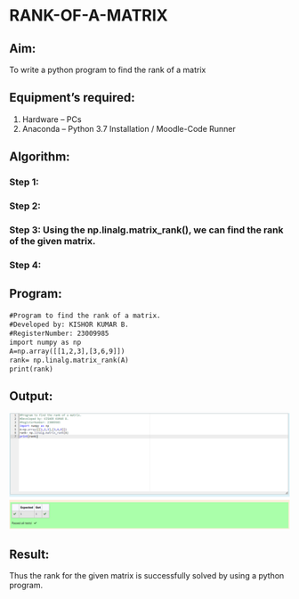 # RANK-OF-A-MATRIX
## Aim:
To write a python program to find the rank of a matrix
## Equipment’s required:
1. 	Hardware – PCs
2. 	Anaconda – Python 3.7 Installation / Moodle-Code Runner
## Algorithm:
### Step 1: 
### Step 2: 
### Step 3: Using the np.linalg.matrix_rank(), we can find the rank of the given matrix.
### Step 4: 
## Program:
```
#Program to find the rank of a matrix.
#Developed by: KISHOR KUMAR B.
#RegisterNumber: 23009985
import numpy as np
A=np.array([[1,2,3],[3,6,9]])
rank= np.linalg.matrix_rank(A)
print(rank)
```
## Output:
![output](./Screenshot%202023-10-23%20125006.png)
## Result:
Thus the rank for the given matrix is successfully solved by  using a python program.

